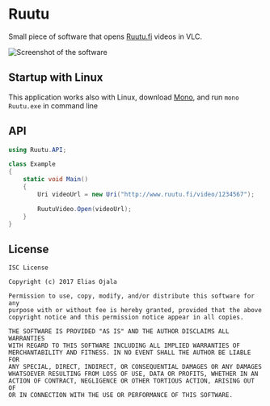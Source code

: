 # Ruutu

Small piece of software that opens [Ruutu.fi](http://www.ruutu.fi/) videos in VLC.

![Screenshot of the software](Screenshot.gif)

## Startup with Linux
This application works also with Linux, download [Mono](http://www.mono-project.com/), and run `mono Ruutu.exe` in command line

## API
```csharp
using Ruutu.API;

class Example
{
	static void Main()
	{
		Uri videoUrl = new Uri("http://www.ruutu.fi/video/1234567");

		RuutuVideo.Open(videoUrl);
	}
}
```

## License

```
ISC License

Copyright (c) 2017 Elias Ojala

Permission to use, copy, modify, and/or distribute this software for any
purpose with or without fee is hereby granted, provided that the above
copyright notice and this permission notice appear in all copies.

THE SOFTWARE IS PROVIDED "AS IS" AND THE AUTHOR DISCLAIMS ALL WARRANTIES
WITH REGARD TO THIS SOFTWARE INCLUDING ALL IMPLIED WARRANTIES OF
MERCHANTABILITY AND FITNESS. IN NO EVENT SHALL THE AUTHOR BE LIABLE FOR
ANY SPECIAL, DIRECT, INDIRECT, OR CONSEQUENTIAL DAMAGES OR ANY DAMAGES
WHATSOEVER RESULTING FROM LOSS OF USE, DATA OR PROFITS, WHETHER IN AN
ACTION OF CONTRACT, NEGLIGENCE OR OTHER TORTIOUS ACTION, ARISING OUT OF
OR IN CONNECTION WITH THE USE OR PERFORMANCE OF THIS SOFTWARE.
```